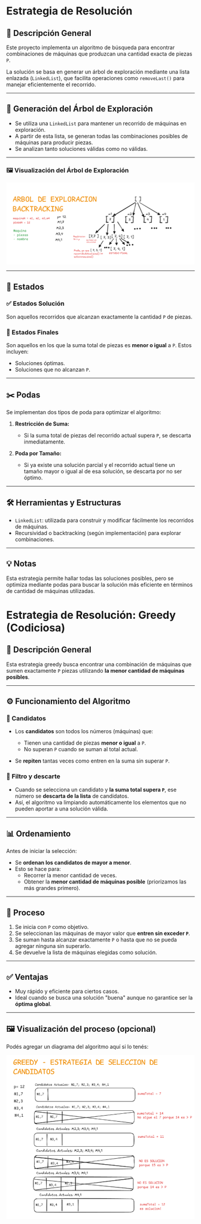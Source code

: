 ﻿
# Estrategia de Resolución

## 📌 Descripción General

Este proyecto implementa un algoritmo de búsqueda para encontrar combinaciones de máquinas que produzcan una cantidad exacta de piezas `P`.

La solución se basa en generar un árbol de exploración mediante una lista enlazada (`LinkedList`), que facilita operaciones como `removeLast()` para manejar eficientemente el recorrido.

---

## 🌲 Generación del Árbol de Exploración

- Se utiliza una `LinkedList` para mantener un recorrido de máquinas en exploración.
- A partir de esta lista, se generan todas las combinaciones posibles de máquinas para producir piezas.
- Se analizan tanto soluciones válidas como no válidas.

---

### 🖼️ Visualización del Árbol de Exploración

![Árbol de exploración](src/main/resources/ARBOL%20DE%20EXPLORACION%20-%20BACKTRACKING.PNG)

---

## 🧩 Estados

### ✅ Estados Solución

Son aquellos recorridos que alcanzan exactamente la cantidad `P` de piezas.

### 🚧 Estados Finales

Son aquellos en los que la suma total de piezas es **menor o igual** a `P`. Estos incluyen:
- Soluciones óptimas.
- Soluciones que no alcanzan `P`.

---

## ✂️ Podas

Se implementan dos tipos de poda para optimizar el algoritmo:

1. **Restricción de Suma:**
   - Si la suma total de piezas del recorrido actual supera `P`, se descarta inmediatamente.

2. **Poda por Tamaño:**
   - Si ya existe una solución parcial y el recorrido actual tiene un tamaño mayor o igual al de esa solución, se descarta por no ser óptimo.

---

## 🛠️ Herramientas y Estructuras

- `LinkedList`: utilizada para construir y modificar fácilmente los recorridos de máquinas.
- Recursividad o backtracking (según implementación) para explorar combinaciones.

---

## 💡 Notas

Esta estrategia permite hallar todas las soluciones posibles, pero se optimiza mediante podas para buscar la solución más eficiente en términos de cantidad de máquinas utilizadas.


# Estrategia de Resolución: Greedy (Codiciosa)

## 📌 Descripción General

Esta estrategia greedy busca encontrar una combinación de máquinas que sumen exactamente `P` piezas utilizando **la menor cantidad de máquinas posibles**.

---

## ⚙️ Funcionamiento del Algoritmo

### 🎯 Candidatos

- Los **candidatos** son todos los números (máquinas) que:
   - Tienen una cantidad de piezas **menor o igual** a `P`.
   - No superan `P` cuando se suman al total actual.

- Se **repiten** tantas veces como entren en la suma sin superar `P`.

### 🧼 Filtro y descarte

- Cuando se selecciona un candidato y **la suma total supera `P`**, ese número se **descarta de la lista** de candidatos.
- Así, el algoritmo va limpiando automáticamente los elementos que no pueden aportar a una solución válida.

---

## 📊 Ordenamiento

Antes de iniciar la selección:

- Se **ordenan los candidatos de mayor a menor**.
- Esto se hace para:
   - Recorrer la menor cantidad de veces.
   - Obtener la **menor cantidad de máquinas posible** (priorizamos las más grandes primero).

---

## 🔄 Proceso

1. Se inicia con `P` como objetivo.
2. Se seleccionan las máquinas de mayor valor que **entren sin exceder `P`**.
3. Se suman hasta alcanzar exactamente `P` o hasta que no se pueda agregar ninguna sin superarlo.
4. Se devuelve la lista de máquinas elegidas como solución.

---

## ✅ Ventajas

- Muy rápido y eficiente para ciertos casos.
- Ideal cuando se busca una solución "buena" aunque no garantice ser la **óptima global**.

---

## 🖼️ Visualización del proceso (opcional)

Podés agregar un diagrama del algoritmo aquí si lo tenés:

![Greedy proceso](src/main/resources/SELECCION%20DE%20CANDIDATOS%20-%20GREEDY.PNG)







